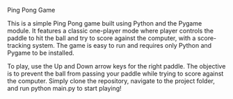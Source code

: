 Ping Pong Game

This is a simple Ping Pong game built using Python and the Pygame module. It features a classic one-player mode where player controls the paddle to hit the ball and try to score against the computer, with a score-tracking system. The game is easy to run and requires only Python and Pygame to be installed.

To play, use the Up and Down arrow keys for the right paddle. The objective is to prevent the ball from passing your paddle while trying to score against the computer. Simply clone the repository, navigate to the project folder, and run python main.py to start playing!
